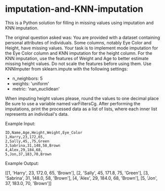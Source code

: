 # imputation-and-KNN-imputation
This is a Python solution for filling in missing values using imputation and KNN imputation.

The original question asked was:
You are provided with a dataset containing personal attributes of individuals. Some columns, notably Eye Color and Height, have missing values. Your task is to implement mode imputation for the Eye Color column and KNN imputation for the height column. For the KNN imputation, use the features of Weight and Age to better estimate missing height values. Do not scale the features before using them. Use KNNImputer from sklearn.impute with the following settings:

- n_neighbors: 5
- weights: 'uniform'
- metric: 'nan_euclidean'

When imputing height values please, round the values to one decimal place Be sure to use a variable named varFiltersCg. After performing the imputations, print the processed data as a list of lists, where each inner list represents an individual's data.

Example Input:

```
ID,Name,Age,Height,Weight,Eye_Color 
1,Harry,23,172,65,
2,Sally,45,,75,Green
3,Sabrina,31,148,58,Brown
4,Alex,29,184,68,
5,Jon,37,183,70,Brown
```

Example Output:

[[1, 'Harry', 23, 172.0, 65, 'Brown'], [2, 'Sally', 45, 171.8, 75, 'Green'], [3, 'Sabrina', 31, 148.0, 58, 'Brown'], [4, 'Alex', 29, 184.0, 68, 'Brown'], [5, 'Jon', 37, 183.0, 70, 'Brown']]

